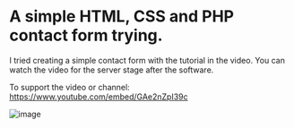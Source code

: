 # A simple HTML, CSS and PHP contact form trying. 
   

   
   I tried creating a simple contact form with the tutorial in the video.  You can watch the video for the server stage after the software.

   To support the video or channel: https://www.youtube.com/embed/GAe2nZpI39c
   
   ![image](https://user-images.githubusercontent.com/107208468/176910337-74607e93-ee38-48c2-8138-b734bcc9c558.png)

